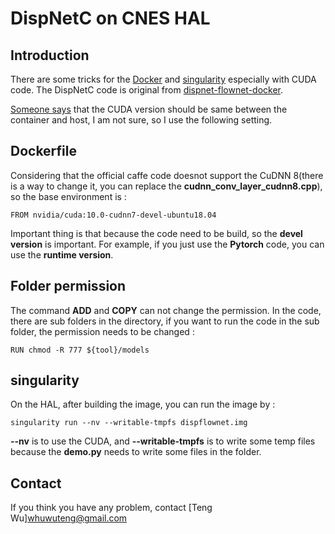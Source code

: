 # DispNetC on CNES HAL


## Introduction

There are some tricks for the [Docker](https://www.docker.com/) and [singularity](https://hpc.nih.gov/apps/singularity.html) especially with CUDA code. The DispNetC code is original from [dispnet-flownet-docker](https://github.com/lmb-freiburg/dispnet-flownet-docker).

[Someone says](https://stackoverflow.com/questions/57015346/can-i-run-a-docker-container-with-cuda-10-when-host-has-cuda-9) that the CUDA version should be same between the container and host, I am not sure, so I use the following setting.

## Dockerfile

Considering that the official caffe code doesnot support the CuDNN 8(there is a way to change it, you can replace the **cudnn_conv_layer_cudnn8.cpp**), so the base environment is :
```
FROM nvidia/cuda:10.0-cudnn7-devel-ubuntu18.04
```

Important thing is that because the code need to be build, so the **devel version** is important. For example, if you just use the **Pytorch** code, you can use the **runtime version**.

## Folder permission

The command **ADD** and **COPY** can not change the permission. In the code, there are sub folders in the directory, if you want to run the code in the sub folder, the permission needs to be changed :
```
RUN chmod -R 777 ${tool}/models
```

## singularity

On the HAL, after building the image, you can run the image by :
```
singularity run --nv --writable-tmpfs dispflownet.img
```

**--nv** is to use the CUDA, and **--writable-tmpfs** is to write some temp files because the **demo.py** needs to write some files in the folder.

## Contact

If you think you have any problem, contact [Teng Wu]<whuwuteng@gmail.com>

 
